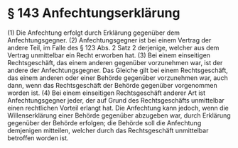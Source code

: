 # § 143 Anfechtungserklärung
(1) Die Anfechtung erfolgt durch Erklärung gegenüber dem Anfechtungsgegner.
(2) Anfechtungsgegner ist bei einem Vertrag der andere Teil, im Falle des § 123 Abs. 2 Satz 2 derjenige, welcher aus dem Vertrag unmittelbar ein Recht erworben hat.
(3) Bei einem einseitigen Rechtsgeschäft, das einem anderen gegenüber vorzunehmen war, ist der andere der Anfechtungsgegner. Das Gleiche gilt bei einem Rechtsgeschäft, das einem anderen oder einer Behörde gegenüber vorzunehmen war, auch dann, wenn das Rechtsgeschäft der Behörde gegenüber vorgenommen worden ist.
(4) Bei einem einseitigen Rechtsgeschäft anderer Art ist Anfechtungsgegner jeder, der auf Grund des Rechtsgeschäfts unmittelbar einen rechtlichen Vorteil erlangt hat. Die Anfechtung kann jedoch, wenn die Willenserklärung einer Behörde gegenüber abzugeben war, durch Erklärung gegenüber der Behörde erfolgen; die Behörde soll die Anfechtung demjenigen mitteilen, welcher durch das Rechtsgeschäft unmittelbar betroffen worden ist.
